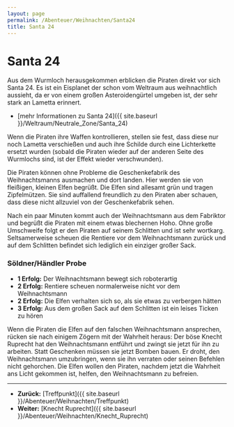 ```yaml
---
layout: page
permalink: /Abenteuer/Weihnachten/Santa24
title: Santa 24
---
```


# Santa 24

Aus dem Wurmloch herausgekommen erblicken die Piraten direkt vor sich Santa 24. Es ist ein Eisplanet der schon vom Weltraum aus weihnachtlich aussieht, da er von einem großen Asteroidengürtel umgeben ist, der sehr stark an Lametta erinnert.

- [mehr Informationen zu Santa 24]({{ site.baseurl }}/Weltraum/Neutrale_Zone/Santa_24)

Wenn die Piraten ihre Waffen kontrollieren, stellen sie fest, dass diese nur noch Lametta verschießen und auch ihre Schilde durch eine Lichterkette ersetzt wurden (sobald die Piraten wieder auf der anderen Seite des Wurmlochs sind, ist der Effekt wieder verschwunden).

Die Piraten können ohne Probleme die Geschenkefabrik des Weihnachtsmanns ausmachen und dort landen. Hier werden sie von fleißigen, kleinen Elfen begrüßt. Die Elfen sind allesamt grün und tragen Zipfelmützen. Sie sind auffallend freundlich zu den Piraten aber schauen, dass diese nicht allzuviel von der Geschenkefabrik sehen.

Nach ein paar Minuten kommt auch der Weihnachtsmann aus dem Fabriktor und begrüßt die Piraten mit einem etwas blechernen Hoho. Ohne große Umschweife folgt er den Piraten auf seinem Schlitten und ist sehr wortkarg. Seltsamerweise scheuen die Rentiere vor dem Weihnachtsmann zurück und auf dem Schlitten befindet sich lediglich ein einziger großer Sack.

### Söldner/Händler Probe

- **1 Erfolg:** Der Weihnachtsmann bewegt sich roboterartig
- **2 Erfolg:** Rentiere scheuen normalerweise nicht vor dem Weihnachtsmann
- **2 Erfolg:** Die Elfen verhalten sich so, als sie etwas zu verbergen hätten
- **3 Erfolg:** Aus dem großen Sack auf dem Schlitten ist ein leises Ticken zu hören

Wenn die Piraten die Elfen auf den falschen Weihnachtsmann ansprechen, rücken sie nach einigem Zögern mit der Wahrheit heraus: Der böse Knecht Ruprecht hat den Weihnachtsmann entführt und zwingt sie jetzt für ihn zu arbeiten. Statt Geschenken müssen sie jetzt Bomben bauen. Er droht, den Weihnachtsmann umzubringen, wenn sie ihn verraten oder seinen Befehlen nicht gehorchen. Die Elfen wollen den Piraten, nachdem jetzt die Wahrheit ans Licht gekommen ist, helfen, den Weihnachtsmann zu befreien.

***

- **Zurück:** [Treffpunkt]({{ site.baseurl }}/Abenteuer/Weihnachten/Treffpunkt)
- **Weiter:** [Knecht Ruprecht]({{ site.baseurl }}/Abenteuer/Weihnachten/Knecht_Ruprecht)

